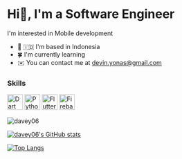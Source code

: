 Hi👋,  I'm a Software Engineer
=========================

I'm interested in Mobile development

* 📍 🇮🇩  I'm based in Indonesia
* 🍀  I'm currently learning
* ✉️  You can contact me at [devin.yonas@gmail.com](mailto:devin.yonas@gmail.com)

### Skills

<p align="left">
<a href="https://dart.dev/" target="_blank" rel="noreferrer"><img src="https://raw.githubusercontent.com/danielcranney/readme-generator/main/public/icons/skills/dart-colored.svg" width="36" height="36" alt="Dart" /></a>
<a href="https://www.python.org/" target="_blank" rel="noreferrer"><img src="https://raw.githubusercontent.com/danielcranney/readme-generator/main/public/icons/skills/python-colored.svg" width="36" height="36" alt="Python" /></a>
<a href="https://flutter.dev/" target="_blank" rel="noreferrer"><img src="https://raw.githubusercontent.com/danielcranney/readme-generator/main/public/icons/skills/flutter-colored.svg" width="36" height="36" alt="Flutter" /></a>
<a href="https://firebase.google.com/" target="_blank" rel="noreferrer"><img src="https://raw.githubusercontent.com/danielcranney/readme-generator/main/public/icons/skills/firebase-colored.svg" width="36" height="36" alt="Firebase" /></a>
</p>

<p><img align="center" src="https://github-readme-streak-stats.herokuapp.com/?user=davey06&" alt="davey06" /></p>

<a href="http://www.github.com/davey06"><img src="https://github-readme-stats.vercel.app/api?username=davey06&show_icons=true&hide=&count_private=true&title_color=0891b2&text_color=0891b&icon_color=ffa500&bg_color=ffffff&hide_border=true&show_icons=true" alt="davey06's GitHub stats" /></a>

[![Top Langs](https://github-readme-stats.vercel.app/api/top-langs/?username=davey06&layout=compact)](https://github.com/davey06)
